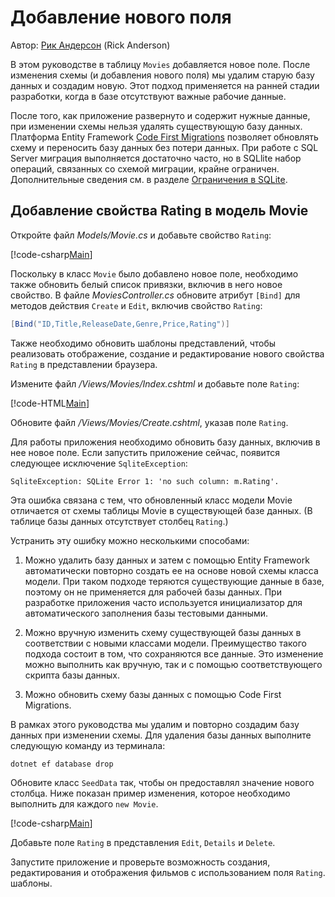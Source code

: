 # <a name="adding-a-new-field"></a>Добавление нового поля

Автор: [Рик Андерсон](https://twitter.com/RickAndMSFT) (Rick Anderson)

В этом руководстве в таблицу `Movies` добавляется новое поле. После изменения схемы (и добавления нового поля) мы удалим старую базу данных и создадим новую. Этот подход применяется на ранней стадии разработки, когда в базе отсутствуют важные рабочие данные.

После того, как приложение развернуто и содержит нужные данные, при изменении схемы нельзя удалять существующую базу данных. Платформа Entity Framework [Code First Migrations](https://docs.microsoft.com/ef/core/get-started/aspnetcore/new-db) позволяет обновлять схему и переносить базу данных без потери данных. При работе с SQL Server миграция выполняется достаточно часто, но в SQLlite набор операций, связанных со схемой миграции, крайне ограничен. Дополнительные сведения см. в разделе [Ограничения в SQLite](https://docs.microsoft.com/ef/core/providers/sqlite/limitations).

## <a name="adding-a-rating-property-to-the-movie-model"></a>Добавление свойства Rating в модель Movie

Откройте файл *Models/Movie.cs* и добавьте свойство `Rating`:

[!code-csharp[Main](../../tutorials/first-mvc-app/start-mvc/sample/MvcMovie/Models/MovieDateRating.cs?highlight=11&range=7-18)]

Поскольку в класс `Movie` было добавлено новое поле, необходимо также обновить белый список привязки, включив в него новое свойство. В файле *MoviesController.cs* обновите атрибут `[Bind]` для методов действия `Create` и `Edit`, включив свойство `Rating`:

```csharp
[Bind("ID,Title,ReleaseDate,Genre,Price,Rating")]
   ```

Также необходимо обновить шаблоны представлений, чтобы реализовать отображение, создание и редактирование нового свойства `Rating` в представлении браузера.

Измените файл */Views/Movies/Index.cshtml* и добавьте поле `Rating`:

[!code-HTML[Main](../../tutorials/first-mvc-app/start-mvc/sample/MvcMovie/Views/Movies/IndexGenreRating.cshtml?highlight=17,39&range=24-64)]

Обновите файл */Views/Movies/Create.cshtml*, указав поле `Rating`.

Для работы приложения необходимо обновить базу данных, включив в нее новое поле. Если запустить приложение сейчас, появится следующее исключение `SqliteException`:

```
SqliteException: SQLite Error 1: 'no such column: m.Rating'.
```

Эта ошибка связана с тем, что обновленный класс модели Movie отличается от схемы таблицы Movie в существующей базе данных. (В таблице базы данных отсутствует столбец `Rating`.)

Устранить эту ошибку можно несколькими способами:

1. Можно удалить базу данных и затем с помощью Entity Framework автоматически повторно создать ее на основе новой схемы класса модели. При таком подходе теряются существующие данные в базе, поэтому он не применяется для рабочей базы данных. При разработке приложения часто используется инициализатор для автоматического заполнения базы тестовыми данными.

2. Можно вручную изменить схему существующей базы данных в соответствии с новыми классами модели. Преимущество такого подхода состоит в том, что сохраняются все данные. Это изменение можно выполнить как вручную, так и с помощью соответствующего скрипта базы данных.

3. Можно обновить схему базы данных с помощью Code First Migrations.

В рамках этого руководства мы удалим и повторно создадим базу данных при изменении схемы. Для удаления базы данных выполните следующую команду из терминала:

`dotnet ef database drop`

Обновите класс `SeedData` так, чтобы он предоставлял значение нового столбца. Ниже показан пример изменения, которое необходимо выполнить для каждого `new Movie`.

[!code-csharp[Main](../../tutorials/first-mvc-app/start-mvc/sample/MvcMovie/Models/SeedDataRating.cs?name=snippet1&highlight=6)]

Добавьте поле `Rating` в представления `Edit`, `Details` и `Delete`.

Запустите приложение и проверьте возможность создания, редактирования и отображения фильмов с использованием поля `Rating`. шаблоны.
